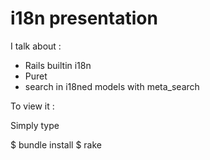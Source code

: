 # i18n presentation

I talk about :

* Rails builtin i18n
* Puret
* search in i18ned models with meta_search

To view it :

Simply type

  $ bundle install
  $ rake
